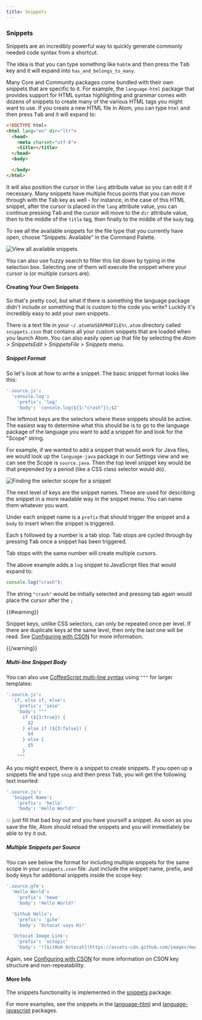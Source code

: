 ```yaml
---
title: Snippets
---
```

### Snippets
Snippets are an incredibly powerful way to quickly generate commonly needed code syntax from a shortcut.

The idea is that you can type something like `habtm` and then press the <kbd class="platform-all">Tab</kbd> key and it will expand into `has_and_belongs_to_many`.

Many Core and Community packages come bundled with their own snippets that are specific to it. For example, the `language-html` package that provides support for HTML syntax highlighting and grammar comes with dozens of snippets to create many of the various HTML tags you might want to use. If you create a new HTML file in Atom, you can type `html` and then press <kbd class="platform-all">Tab</kbd> and it will expand to:

```html
<!DOCTYPE html>
<html lang="en" dir="ltr">
  <head>
    <meta charset="utf-8">
    <title></title>
  </head>
  <body>

  </body>
</html>
```

It will also position the cursor in the `lang` attribute value so you can edit it if necessary. Many snippets have multiple focus points that you can move through with the <kbd class="platform-all">Tab</kbd> key as well - for instance, in the case of this HTML snippet, after the cursor is placed in the `lang` attribute value, you can continue pressing <kbd class="platform-all">Tab</kbd> and the cursor will move to the `dir` attribute value, then to the middle of the `title` tag, then finally to the middle of the `body` tag.

To see all the available snippets for the file type that you currently have open, choose "Snippets: Available" in the Command Palette.

![View all available snippets](../../images/snippets.png "View all available snippets")

You can also use fuzzy search to filter this list down by typing in the selection box. Selecting one of them will execute the snippet where your cursor is (or multiple cursors are).

#### Creating Your Own Snippets

So that's pretty cool, but what if there is something the language package didn't include or something that is custom to the code you write? Luckily it's incredibly easy to add your own snippets.

There is a text file in your <span class="platform-mac platform-linux">`~/.atom`</span><span class="platform-windows">`%USERPROFILE%\.atom`</span> directory called `snippets.cson` that contains all your custom snippets that are loaded when you launch Atom. You can also easily open up that file by selecting the <span class="platform-mac">_Atom > Snippets_</span><span class="platform-linux">_Edit > Snippets_</span><span class="platform-windows">_File > Snippets_</span> menu.

##### Snippet Format

So let's look at how to write a snippet. The basic snippet format looks like this:

```coffee
'.source.js':
  'console.log':
    'prefix': 'log'
    'body': 'console.log(${1:"crash"});$2'
```

The leftmost keys are the selectors where these snippets should be active. The easiest way to determine what this should be is to go to the language package of the language you want to add a snippet for and look for the "Scope" string.

For example, if we wanted to add a snippet that would work for Java files, we would look up the `language-java` package in our Settings view and we can see the Scope is `source.java`. Then the top level snippet key would be that prepended by a period (like a CSS class selector would do).

![Finding the selector scope for a snippet](../../images/snippet-scope.png "Finding the selector scope for a snippet")

The next level of keys are the snippet names. These are used for describing the snippet in a more readable way in the snippet menu. You can name them whatever you want.

Under each snippet name is a `prefix` that should trigger the snippet and a `body` to insert when the snippet is triggered.

Each `$` followed by a number is a tab stop. Tab stops are cycled through by pressing <kbd class="platform-all">Tab</kbd> once a snippet has been triggered.

Tab stops with the same number will create multiple cursors.

The above example adds a `log` snippet to JavaScript files that would expand to:

```javascript
console.log("crash");
```

The string `"crash"` would be initially selected and pressing tab again would place the cursor after the `;`

{{#warning}}

Snippet keys, unlike CSS selectors, can only be repeated once per level. If there are duplicate keys at the same level, then only the last one will be read. See [Configuring with CSON](/using-atom/sections/basic-customization/#configuring-with-cson) for more information.

{{/warning}}

##### Multi-line Snippet Body

You can also use [CoffeeScript multi-line syntax](http://coffeescript.org/#strings) using `"""` for larger templates:

```coffee
'.source.js':
  'if, else if, else':
    'prefix': 'ieie'
    'body': """
      if (${1:true}) {
        $2
      } else if (${3:false}) {
        $4
      } else {
        $5
      }
    """
```

As you might expect, there is a snippet to create snippets. If you open up a snippets file and type `snip` and then press <kbd class="platform-all">Tab</kbd>, you will get the following text inserted:

```coffee
'.source.js':
  'Snippet Name':
    'prefix': 'hello'
    'body': 'Hello World!'
```

:boom: just fill that bad boy out and you have yourself a snippet. As soon as you save the file, Atom should reload the snippets and you will immediately be able to try it out.

##### Multiple Snippets per Source

You can see below the format for including multiple snippets for the same scope in your `snippets.cson` file. Just include the snippet name, prefix, and body keys for additional snippets inside the scope key:

```coffee
'.source.gfm':
  'Hello World':
    'prefix': 'hewo'
    'body': 'Hello World!'

  'Github Hello':
    'prefix': 'gihe'
    'body': 'Octocat says Hi!'

  'Octocat Image Link':
    'prefix': 'octopic'
    'body': '![GitHub Octocat](https://assets-cdn.github.com/images/modules/logos_page/Octocat.png)'
```

Again, see [Configuring with CSON](/using-atom/sections/basic-customization/#configuring-with-cson) for more information on CSON key structure and non-repeatability.

#### More Info

The snippets functionality is implemented in the [snippets](https://github.com/atom/snippets) package.

For more examples, see the snippets in the [language-html](https://github.com/atom/language-html/blob/master/snippets/language-html.cson) and [language-javascript](https://github.com/atom/language-javascript/blob/master/snippets/language-javascript.cson) packages.
